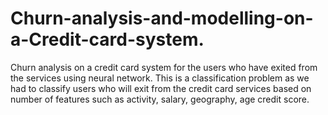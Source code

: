 # Churn-analysis-and-modelling-on-a-Credit-card-system.
Churn analysis on a credit card system for the users who have exited from the services using neural network. This is a classification problem as we had to classify users who will exit from the credit card services based on number of features such as activity, salary, geography, age credit score.

